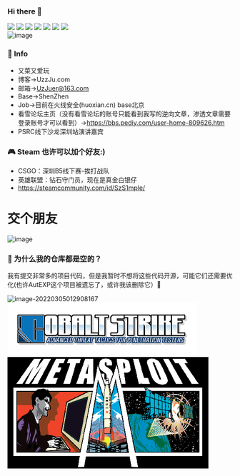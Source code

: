 ### Hi there 👋  
![](https://visitor-badge.glitch.me/badge?page_id=UzJu.readme)
![](https://img.shields.io/badge/KanXue-2019RankTop3-blue)
![](https://img.shields.io/badge/Noob-Hacker-blue)
![](https://img.shields.io/badge/Python3-yyds-blue)
![](https://img.shields.io/badge/CTF-WEB-blue)
[![](https://img.shields.io/badge/MacOs-catalina-blue?style=flat-square&logo=apple&logoColor=ffffff)](https://www.tonymacx86.com/)
[![](https://img.shields.io/badge/Ubuntu-18.04-blue?style=flat-square&logo=Ubuntu&logoColor=ffffff)](https://www.archlinux.org/)  
<img src="https://user-images.githubusercontent.com/50813806/163713612-705b3f5e-1090-439f-a844-94563fe4b5fe.png" alt="image" width="150px" />
### 💬 Info
+ 又菜又爱玩
+ 博客->UzzJu.com  
+ 邮箱->UzJuer@163.com  
+ Base->ShenZhen  
+ Job->目前在火线安全(huoxian.cn) base北京
+ 看雪论坛主页（没有看雪论坛的账号只能看到我写的逆向文章，渗透文章需要登录账号才可以看到）->https://bbs.pediy.com/user-home-809626.htm
+ PSRC线下沙龙深圳站演讲嘉宾

### 🎮 Steam 也许可以加个好友:)
+ CSGO：深圳B5线下赛-挨打战队
+ 英雄联盟：钻石守门员，现在是真金白银仔
+ https://steamcommunity.com/id/SzS1mple/
# 交个朋友
![image](https://user-images.githubusercontent.com/50813806/163713612-705b3f5e-1090-439f-a844-94563fe4b5fe.png)


### 🔭 为什么我的仓库都是空的？
我有提交非常多的项目代码，但是我暂时不想将这些代码开源，可能它们还需要优化(也许AutEXP这个项目被遗忘了，或许我该删除它）🤔

![image-20220305012908167](https://uzjumakdown-1256190082.cos.ap-guangzhou.myqcloud.com/UzJuMarkDownImageimage-20220305012908167.png)  
![](https://github.com/UzJu/UzJu/blob/main/images.png)  
![](https://github.com/UzJu/UzJu/blob/main/Metasploit_Logo.png)  
<!--
**UzJu/UzJu** is a ✨ _special_ ✨ repository because its `README.md` (this file) appears on your GitHub profile.

Here are some ideas to get you started:

- 🔭 I’m currently working on ...
- 🌱 I’m currently learning ...
- 👯 I’m looking to collaborate on ...
- 🤔 I’m looking for help with ...
- 💬 Ask me about ...
- 📫 How to reach me: ...
- 😄 Pronouns: ...
- ⚡ Fun fact: ...
-->
